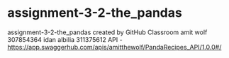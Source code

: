 # assignment-3-2-the_pandas
assignment-3-2-the_pandas created by GitHub Classroom
amit wolf 307854364
idan albilia 311375612
API - https://app.swaggerhub.com/apis/amitthewolf/PandaRecipes_API/1.0.0#/
